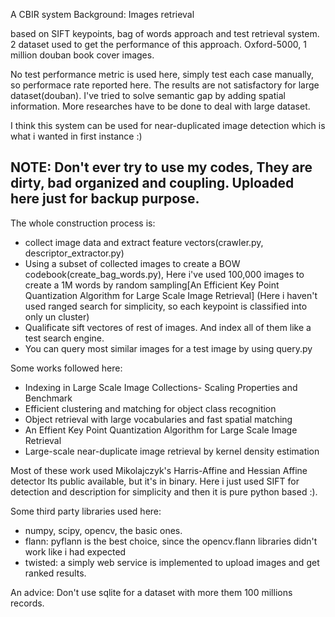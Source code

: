A CBIR system
Background:  Images retrieval

based on SIFT keypoints,  bag of words approach and test retrieval system.
2 dataset used to get the performance of this approach. Oxford-5000, 1 million douban
book cover images.

No test performance metric is used here, simply test each case manually, so performace rate reported here.
The results are not satisfactory for large dataset(douban). I've tried to solve semantic gap by adding spatial
information. More researches have to be done to deal with large dataset.

I think this system can be used for near-duplicated image detection which is what i wanted in first instance :)

NOTE:  Don't ever try to use my codes, They are dirty, bad organized and coupling. Uploaded here just for backup purpose.
----------------

The whole construction process is:
*   collect image data and extract feature vectors(crawler.py, descriptor_extractor.py)
*   Using a subset of collected images to create a BOW codebook(create_bag_words.py),
    Here i've used 100,000 images to create a 1M words by random sampling[An Efficient Key Point Quantization Algorithm for Large Scale Image Retrieval]
    (Here i haven't used ranged search for simplicity, so each keypoint is classified into only un cluster)
*   Qualificate sift vectores of rest of images. And index all of them like a test search engine.
*   You can query most similar images for a test image  by using query.py


Some works followed here:
*   Indexing in Large Scale Image Collections- Scaling Properties and Benchmark
*   Efficient clustering and matching for object class recognition
*   Object retrieval with large vocabularies and fast spatial matching
*   An Effient Key Point Quantization Algorithm for Large Scale Image Retrieval
*   Large-scale near-duplicate image retrieval by kernel density estimation

Most of these work used Mikolajczyk's Harris-Affine and Hessian Affine detector
Its public available, but it's in binary. Here i just used SIFT for detection and description
for simplicity and then it is pure python based :).

Some third party libraries used here:
*   numpy, scipy, opencv, the basic ones.
*   flann: pyflann is the best choice, since the opencv.flann libraries didn't work like i had expected
*   twisted: a simply web service is implemented to upload images and get ranked results.

An advice: Don't use sqlite for a dataset with more them 100 millions records.


